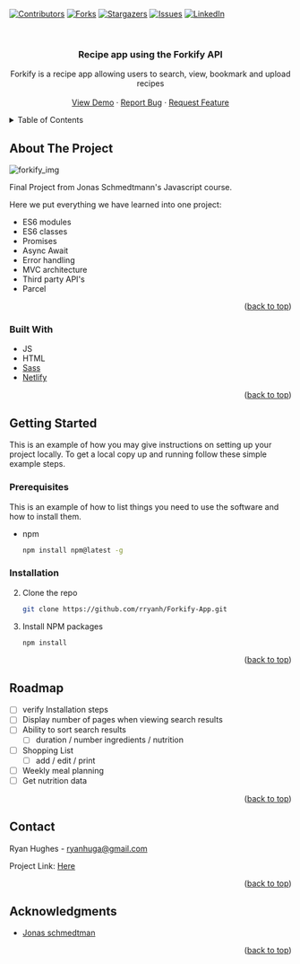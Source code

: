 <!-- PROJECT SHIELDS -->
<!--
*** I'm using markdown "reference style" links for readability.
*** Reference links are enclosed in brackets [ ] instead of parentheses ( ).
*** See the bottom of this document for the declaration of the reference variables
*** for contributors-url, forks-url, etc. This is an optional, concise syntax you may use.
*** https://www.markdownguide.org/basic-syntax/#reference-style-links
-->
[![Contributors][contributors-shield]][contributors-url]
[![Forks][forks-shield]][forks-url]
[![Stargazers][stars-shield]][stars-url]
[![Issues][issues-shield]][issues-url]
[![LinkedIn][linkedin-shield]][linkedin-url]

<!-- PROJECT LOGO -->
<br />
<div align="center">

<h3 align="center">Recipe app using the Forkify API </h3>

  <p align="center">
    Forkify is a recipe app allowing users to search, view, bookmark and upload recipes
    <br />
    <br />
    <a href="https://forkify-project-ryan.netlify.app/">View Demo</a>
    ·
    <a href="https://github.com/rryanh/Forkify-App/issues">Report Bug</a>
    ·
    <a href="https://github.com/rryanh/Forkify-App/issues">Request Feature</a>
  </p>
</div>

<!-- TABLE OF CONTENTS -->
<details>
  <summary>Table of Contents</summary>
  <ol>
    <li>
      <a href="#about-the-project">About The Project</a>
      <ul>
        <li><a href="#built-with">Built With</a></li>
      </ul>
    </li>
    <li>
      <a href="#getting-started">Getting Started</a>
      <ul>
        <li><a href="#prerequisites">Prerequisites</a></li>
        <li><a href="#installation">Installation</a></li>
      </ul>
    </li>
    <li><a href="#roadmap">Roadmap</a></li>
    <li><a href="#contact">Contact</a></li>
  </ol>
</details>



<!-- ABOUT THE PROJECT -->
## About The Project
![forkify_img](https://user-images.githubusercontent.com/23712152/150207797-9a73fb1a-59c8-4bdf-95cc-dae59db625ba.PNG)


Final Project from Jonas Schmedtmann's Javascript course.

Here we put everything we have learned into one project:
* ES6 modules
* ES6 classes
* Promises
* Async Await
* Error handling
* MVC architecture
* Third party API's
* Parcel

<p align="right">(<a href="#top">back to top</a>)</p>



### Built With

* JS
* HTML
* [Sass](https://sass-lang.com/)
* [Netlify](https://www.netlify.com/)


<p align="right">(<a href="#top">back to top</a>)</p>



<!-- GETTING STARTED -->
## Getting Started

This is an example of how you may give instructions on setting up your project locally.
To get a local copy up and running follow these simple example steps.

### Prerequisites

This is an example of how to list things you need to use the software and how to install them.
* npm
  ```sh
  npm install npm@latest -g
  ```

### Installation

2. Clone the repo
   ```sh
   git clone https://github.com/rryanh/Forkify-App.git
   ```
3. Install NPM packages
   ```sh
   npm install
   ```

<p align="right">(<a href="#top">back to top</a>)</p>





<!-- ROADMAP -->
## Roadmap

- [ ] verify Installation steps
- [ ] Display number of pages when viewing search results
- [ ] Ability to sort search results
    - [ ] duration / number ingredients / nutrition
- [ ] Shopping List
    - [ ] add / edit / print
- [ ] Weekly meal planning
- [ ] Get nutrition data

<p align="right">(<a href="#top">back to top</a>)</p>








<!-- CONTACT -->
## Contact

Ryan Hughes - ryanhuga@gmail.com

Project Link: [Here](https://github.com/rryanh/Forkify-App)

<p align="right">(<a href="#top">back to top</a>)</p>



<!-- ACKNOWLEDGMENTS -->
## Acknowledgments

* [Jonas schmedtman](https://twitter.com/jonasschmedtman)


<p align="right">(<a href="#top">back to top</a>)</p>


[contributors-shield]: https://img.shields.io/github/contributors/rryanh/Forkify-App.svg?style=for-the-badge
[contributors-url]: https://github.com/rryanh/Forkify-App/graphs/contributors
[forks-shield]: https://img.shields.io/github/forks/rryanh/Forkify-App.svg?style=for-the-badge
[forks-url]: https://github.com/rryanh/Forkify-App/network/members
[stars-shield]: https://img.shields.io/github/stars/rryanh/Forkify-App.svg?style=for-the-badge
[stars-url]: https://github.com/rryanh/Forkify-App/stargazers
[issues-shield]: https://img.shields.io/github/issues/rryanh/Forkify-App.svg?style=for-the-badge
[issues-url]: https://github.com/rryanh/Forkify-App/issues
[license-shield]: https://img.shields.io/github/license/rryanh/Forkify-App.svg?style=for-the-badge
[license-url]: https://github.com/rryanh/Forkify-App/blob/master/LICENSE.txt
[linkedin-shield]: https://img.shields.io/badge/-LinkedIn-black.svg?style=for-the-badge&logo=linkedin&colorB=555
[linkedin-url]: https://linkedin.com/in/ryan-hughes-b27679184
